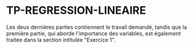 # TP-REGRESSION-LINEAIRE
Les deux dernières parties contiennent le travail demandé, tandis que la première partie, qui aborde l'importance des variables, est également traitée dans la section intitulée "Exercice 1".

